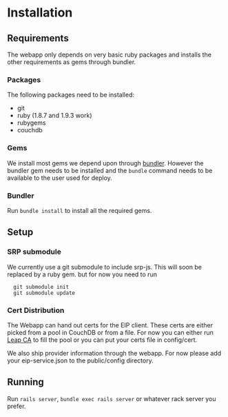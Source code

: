 # Installation #

## Requirements ##

The webapp only depends on very basic ruby packages and installs the other requirements as gems through bundler.

### Packages ###

The following packages need to be installed:

* git
* ruby (1.8.7 and 1.9.3 work)
* rubygems
* couchdb

### Gems ###

We install most gems we depend upon through [bundler](http://gembundler.com). However the bundler gem needs to be installed and the `bundle` command needs to be available to the user used for deploy.

### Bundler ###

Run `bundle install` to install all the required gems.

## Setup ##

### SRP submodule ###

We currently use a git submodule to include srp-js. This will soon be replaced by a ruby gem. but for now you need to run

```
  git submodule init
  git submodule update
```

### Cert Distribution ###

The Webapp can hand out certs for the EIP client. These certs are either picked from a pool in CouchDB or from a file. For now you can either run [Leap CA](http://github.com/leapcode/leap_ca) to fill the pool or you can put your certs file in config/cert.

We also ship provider information through the webapp. For now please add your eip-service.json to the public/config directory.

## Running ##

Run `rails server`, `bundle exec rails server` or whatever rack server you prefer.

